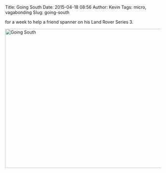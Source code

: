 Title: Going South
Date: 2015-04-18 08:56
Author: Kevin
Tags: micro, vagabonding
Slug: going-south

for a week to help a friend spanner on his Land Rover Series 3.

<a data-flickr-embed="true" href="https://www.flickr.com/photos/kevinisageek/16562871454/in/datetaken/" title="Going South"><img src="https://farm9.staticflickr.com/8718/16562871454_b55c79bc40_c.jpg" width="800" height="450" alt="Going South" /></a>